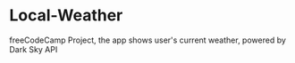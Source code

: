 # Local-Weather
freeCodeCamp Project, the app shows user's current weather, powered by Dark Sky API
